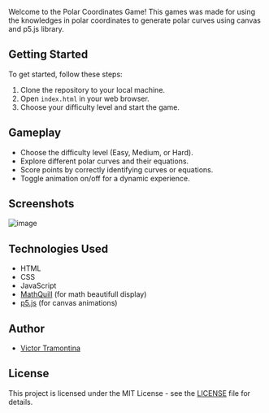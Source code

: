 Welcome to the Polar Coordinates Game! This games was made for using the knowledges in polar coordinates to generate polar curves using canvas and p5.js library.

## Getting Started

To get started, follow these steps:

1. Clone the repository to your local machine.
2. Open `index.html` in your web browser.
3. Choose your difficulty level and start the game.

## Gameplay

- Choose the difficulty level (Easy, Medium, or Hard).
- Explore different polar curves and their equations.
- Score points by correctly identifying curves or equations.
- Toggle animation on/off for a dynamic experience.

## Screenshots

![image](https://github.com/VicTramontina/coordenadas-polares/assets/108145998/c9667f8d-d0ea-4262-b4f4-d3ac993976c8)

## Technologies Used

- HTML
- CSS
- JavaScript
- [MathQuill]([https://link-to-mathquill.com](http://mathquill.com/)) (for math beautifull display)
- [p5.js]([https://link-to-p5js.com](https://p5js.org/)) (for canvas animations)

## Author

- [Victor Tramontina](https://github.com/VicTramontina)

## License

This project is licensed under the MIT License - see the [LICENSE](LICENSE) file for details.
